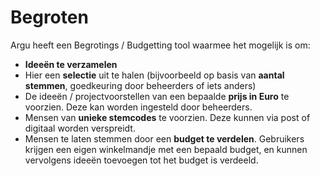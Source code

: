 # Begroten

Argu heeft een Begrotings / Budgetting tool waarmee het mogelijk is om:

- **Ideeën te verzamelen**
- Hier een **selectie** uit te halen (bijvoorbeeld op basis van **aantal stemmen**, goedkeuring door beheerders of iets anders)
- De ideeën / projectvoorstellen van een bepaalde **prijs in Euro** te voorzien. Deze kan worden ingesteld door beheerders.
- Mensen van **unieke stemcodes** te voorzien. Deze kunnen via post of digitaal worden verspreidt.
- Mensen te laten stemmen door een **budget te verdelen**. Gebruikers krijgen een eigen winkelmandje met een bepaald budget, en kunnen vervolgens ideeën toevoegen tot het budget is verdeeld.
